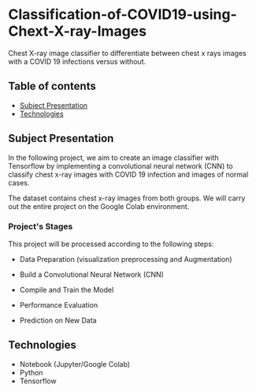 # Classification-of-COVID19-using-Chext-X-ray-Images
Chest X-ray image classifier to differentiate between chest x rays images with a COVID 19 infections versus without.

## Table of contents
* [Subject Presentation](#subject-presentation)
* [Technologies](#technologies)

## Subject Presentation

In the following project, we aim to create an image classifier with Tensorflow by implementing a convolutional neural network (CNN) to classify chest x-ray images with COVID 19 infection and images of normal cases.

The dataset contains chest x-ray images from both groups. We will carry out the entire project on the Google Colab environment.

### Project's Stages
This project will be processed according to the following steps: 

- Data Preparation (visualization preprocessing and Augmentation)

- Build a Convolutional Neural Network (CNN)

- Compile and Train the Model

- Performance Evaluation

- Prediction on New Data

## Technologies
* Notebook (Jupyter/Google Colab)
* Python 
* Tensorflow



